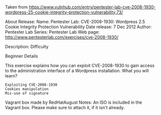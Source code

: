 Taken from https://www.vulnhub.com/entry/pentester-lab-cve-2008-1930-wordpress-25-cookie-integrity-protection-vulnerability,73/ 

About Release:
    Name: Pentester Lab: CVE-2008-1930: Wordpress 2.5 Cookie Integrity Protection Vulnerability
    Date release: 7 Dec 2012
    Author: Pentester Lab
    Series: Pentester Lab
    Web page: http://www.pentesterlab.com/exercises/cve-2008-1930/

Description:
Difficulty

Beginner
Details

This exercise explains how you can exploit CVE-2008-1930 to gain access to the administration interface of a Wordpress installation.
What you will learn?

    Exploiting CVE-2008-1930
    Cookies manipulation
    Mis-use of signature

Vagrant box made by RedHatAugust
Notes:
   An ISO is included in the Vagrant box. Please make sure to attach it, if it isn't already.
